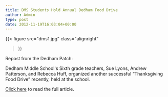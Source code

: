 ```yaml
---
title: DMS Students Hold Annual Dedham Food Drive
author: Admin
type: post
date: 2012-11-19T16:03:04+00:00
---
```

{{< figure
  src="dms1.jpg"
  class="alignright"
>}}

Repost from the Dedham Patch:

Dedham Middle School's Sixth grade teachers, Sue Lyons, Andrew Patterson, and Rebecca Huff, organized another successful “Thanksgiving Food Drive” recently, held at the school.

<a href="http://dedham.patch.com/articles/dms-students-hold-annual-dedham-food-drive?ncid=newsltuspatc00000001#photo-12187293" target="_blank" rel="noopener">Click here</a> to read the full article.
